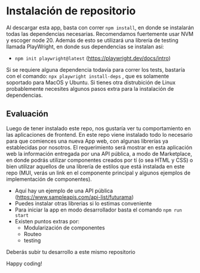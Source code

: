 # Instalación de repositorio

Al descargar esta app, basta con correr `npm install`, en donde se instalarán todas las dependencias necesarias.
Recomendamos fuertemente usar NVM y escoger node 20.
Además de esto se utilizará una librería de testing llamada PlayWright, en donde sus dependencias se instalan
así: 
- `npm init playwright@latest` (https://playwright.dev/docs/intro)

Si se requiere alguna dependencia todavía para correr los tests, bastaría con el comando:
 `npx playwright install-deps` , que es solamente soportado para MacOS y Ubuntu. Si tienes
 otra distrubición de Linux probablemente necesites algunos pasos extra para la instalación 
 de dependencias.

## Evaluación

Luego de tener instalado este repo, nos gustaría ver tu comportamiento en las aplicaciones de frontend. En este
repo viene instalado todo lo necesario para que comiences una nueva App web, con algunas librerías ya establecidas
por nosotros. El requerimiento será mostrar en esta aplicación web la información entregada por una API pública, a
modo de Marketplace, en donde podrás utilizar componentes creados por tí (o sea HTML y CSS) o bien utilizar
aquellos de una librería de estilos que está instalada en este repo (MUI, verás un link en el componente principal y algunos ejemplos de implementación de componentes).

- Aquí hay un ejemplo de una API pública (https://www.sampleapis.com/api-list/futurama)
- Puedes instalar otras librerias si lo estimas conveniente
- Para iniciar la app en modo desarrollador basta el comando `npm run start`
- Existen puntos extras por:
  - Modularización de componentes
  - Routeo
  - testing


Deberás subir tu desarrollo a este mismo repositorio


Happy coding!

